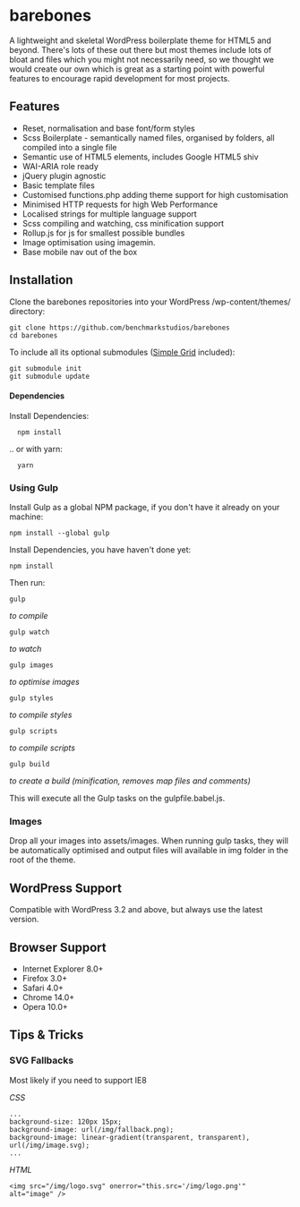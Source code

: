 # barebones

A lightweight and skeletal WordPress boilerplate theme for HTML5 and beyond. There's lots of these out there but most themes include lots of bloat and files which you might not necessarily need, so we thought we would create our own which is great as a starting point with powerful features to encourage rapid development for most projects.

## Features

* Reset, normalisation and base font/form styles
* Scss Boilerplate - semantically named files, organised by folders, all compiled into a single file
* Semantic use of HTML5 elements, includes Google HTML5 shiv
* WAI-ARIA role ready
* jQuery plugin agnostic
* Basic template files
* Customised functions.php adding theme support for high customisation
* Minimised HTTP requests for high Web Performance
* Localised strings for multiple language support
* Scss compiling and watching, css minification support
* Rollup.js for js for smallest possible bundles
* Image optimisation using imagemin.
* Base mobile nav out of the box

## Installation

Clone the barebones repositories into your WordPress /wp-content/themes/ directory:

    git clone https://github.com/benchmarkstudios/barebones
    cd barebones

To include all its optional submodules ([Simple Grid](https://github.com/benchmarkstudios/simple-grid) included):

    git submodule init
    git submodule update

#### Dependencies

Install Dependencies:
```
  npm install
```

.. or with yarn:
```
  yarn
```

### Using Gulp

Install Gulp as a global NPM package, if you don't have it already on your machine:

    npm install --global gulp

Install Dependencies, you have haven't done yet:

    npm install

Then run:

    gulp

*to compile*

    gulp watch

*to watch*

    gulp images

*to optimise images*

    gulp styles

*to compile styles*

    gulp scripts

*to compile scripts*

    gulp build

*to create a build (minification, removes map files and comments)*

This will execute all the Gulp tasks on the gulpfile.babel.js.

### Images

Drop all your images into assets/images. When running gulp tasks, they will be automatically
optimised and output files will available in img folder in the root of the theme.

## WordPress Support

Compatible with WordPress 3.2 and above, but always use the latest version.

## Browser Support

* Internet Explorer 8.0+
* Firefox 3.0+
* Safari 4.0+
* Chrome 14.0+
* Opera 10.0+

## Tips & Tricks

### SVG Fallbacks 

Most likely if you need to support IE8

*CSS*
```
...
background-size: 120px 15px;
background-image: url(/img/fallback.png);
background-image: linear-gradient(transparent, transparent), url(/img/image.svg);
...
```

*HTML*
```
<img src="/img/logo.svg" onerror="this.src='/img/logo.png'" alt="image" />
```
